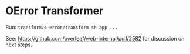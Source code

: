 # OError Transformer

Run: `transform/o-error/transform.sh app ... `

See: https://github.com/overleaf/web-internal/pull/2582 for discussion on next steps.
